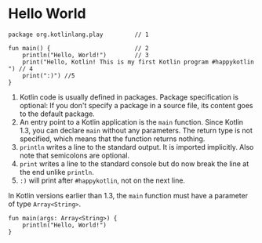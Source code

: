 # Hello World

```run-kotlin
package org.kotlinlang.play         // 1

fun main() {                        // 2
    println("Hello, World!")        // 3
    print("Hello, Kotlin! This is my first Kotlin program #happykotlin ") // 4
    print(":)") //5
}
```

1. Kotlin code is usually defined in packages. Package specification is optional: If you don't specify a package in a source file, its content goes to the default package.
2. An entry point to a Kotlin application is the `main` function. Since Kotlin 1.3, you can declare `main` without any parameters. The return type is not specified, which means that the function returns nothing. 
3. `println` writes a line to the standard output. It is imported implicitly. Also note that semicolons are optional.
4. `print` writes a line to the standard console but do now break the line at the end unlike `println`.
5. `:)` will print after `#happykotlin`, not on the next line.

In Kotlin versions earlier than 1.3, the `main` function must have a parameter of type `Array<String>`.
    
```run-kotlin
fun main(args: Array<String>) {
    println("Hello, World!")
}
```

